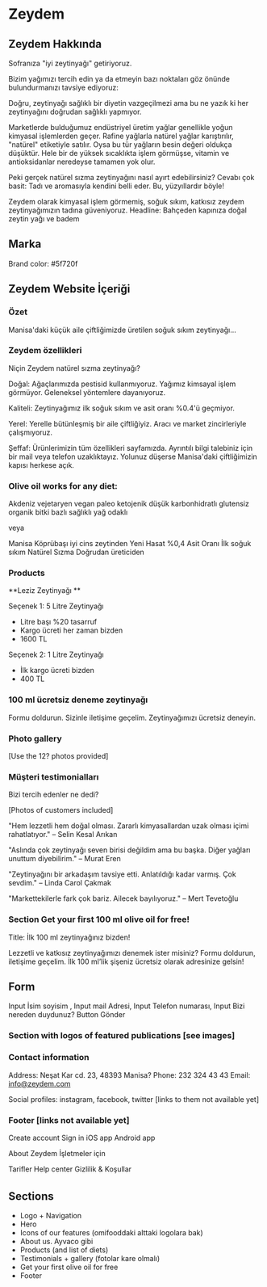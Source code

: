 # Zeydem

## Zeydem Hakkında

Sofranıza "iyi zeytinyağı" getiriyoruz.

Bizim yağımızı tercih edin ya da etmeyin bazı noktaları göz önünde bulundurmanızı tavsiye ediyoruz:

Doğru, zeytinyağı sağlıklı bir diyetin vazgeçilmezi ama bu ne yazık ki her zeytinyağını doğrudan sağlıklı yapmıyor.

Marketlerde bulduğumuz endüstriyel üretim yağlar genellikle yoğun kimyasal işlemlerden geçer. Rafine yağlarla natürel yağlar karıştırılır, "natürel" etiketiyle satılır. Oysa bu tür yağların besin değeri oldukça düşüktür. Hele bir de yüksek sıcaklıkta işlem görmüşse, vitamin ve antioksidanlar neredeyse tamamen yok olur.

Peki gerçek natürel sızma zeytinyağını nasıl ayırt edebilirsiniz?
Cevabı çok basit: Tadı ve aromasıyla kendini belli eder. Bu, yüzyıllardır böyle!

Zeydem olarak kimyasal işlem görmemiş, soğuk sıkım, katkısız zeydem zeytinyağımızın tadına güveniyoruz.
Headline: Bahçeden kapınıza doğal zeytin yağı ve badem

## Marka

Brand color: #5f720f

## Zeydem Website İçeriği

### Özet

Manisa'daki küçük aile çiftliğimizde üretilen soğuk sıkım zeytinyağı...

### Zeydem özellikleri

Niçin Zeydem natürel sızma zeytinyağı?

Doğal: Ağaçlarımızda pestisid kullanmıyoruz. Yağımız kimsayal işlem görmüyor. Geleneksel yöntemlere dayanıyoruz.

Kaliteli: Zeytinyağımız ilk soğuk sıkım ve asit oranı %0.4'ü geçmiyor.

Yerel: Yerelle bütünleşmiş bir aile çiftliğiyiz. Aracı ve market zincirleriyle çalışmıyoruz.

Şeffaf: Ürünlerimizin tüm özellikleri sayfamızda. Ayrıntılı bilgi talebiniz için bir mail veya telefon uzaklıktayız. Yolunuz düşerse Manisa'daki çiftliğimizin kapısı herkese açık.

### Olive oil works for any diet:

Akdeniz
vejetaryen
vegan
paleo
ketojenik
düşük karbonhidratlı
glutensiz
organik
bitki bazlı
sağlıklı
yağ odaklı

veya

Manisa Köprübaşı iyi cins zeytinden
Yeni Hasat
%0,4 Asit Oranı
İlk soğuk sıkım
Natürel Sızma
Doğrudan üreticiden

### Products

**Leziz Zeytinyağı **

Seçenek 1: 5 Litre Zeytinyağı

- Litre başı %20 tasarruf
- Kargo ücreti her zaman bizden
- 1600 TL

Seçenek 2: 1 Litre Zeytinyağı

- İlk kargo ücreti bizden
- 400 TL

### 100 ml ücretsiz deneme zeytinyağı

Formu doldurun. Sizinle iletişime geçelim. Zeytinyağımızı ücretsiz deneyin.

### Photo gallery

[Use the 12? photos provided]

### Müşteri testimonialları

Bizi tercih edenler ne dedi?

[Photos of customers included]

"Hem lezzetli hem doğal olması. Zararlı kimyasallardan uzak olması içimi rahatlatıyor."
– Selin Kesal Arıkan

"Aslında çok zeytinyağı seven birisi değildim ama bu başka. Diğer yağları unuttum diyebilirim."
– Murat Eren

"Zeytinyağını bir arkadaşım tavsiye etti. Anlatıldığı kadar varmış. Çok sevdim."
– Linda Carol Çakmak

"Markettekilerle fark çok bariz. Ailecek bayılıyoruz."
– Mert Tevetoğlu

### Section Get your first 100 ml olive oil for free!

Title: İlk 100 ml zeytinyağınız bizden!

Lezzetli ve katkısız zeytinyağımızı denemek ister misiniz? Formu
doldurun, iletişime geçelim. İlk 100 ml’lik şişeniz ücretsiz olarak
adresinize gelsin!

## Form

Input İsim soyisim ,
Input mail Adresi,
Input Telefon numarası,
Input Bizi nereden duydunuz?
Button Gönder

### Section with logos of featured publications [see images]

### Contact information

Address: Neşat Kar cd. 23, 48393 Manisa?
Phone: 232 324 43 43
Email: info@zeydem.com

Social profiles: instagram, facebook, twitter [links to them not available yet]

### Footer [links not available yet]

Create account
Sign in
iOS app
Android app

About Zeydem
İşletmeler için

Tarifler
Help center
Gizlilik & Koşullar

######

## Sections

- Logo + Navigation
- Hero
- Icons of our features (omifooddaki alttaki logolara bak)
- About us. Ayvaco gibi
- Products (and list of diets)
- Testimonials + gallery (fotolar kare olmalı)
- Get your first olive oil for free
- Footer
